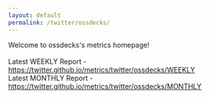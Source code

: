 ```yaml
---
layout: default
permalink: /twitter/ossdecks/
---
```

Welcome to ossdecks's metrics homepage!
<br><br>
Latest WEEKLY Report - <a href="https://twitter.github.io/metrics/twitter/ossdecks/WEEKLY">https://twitter.github.io/metrics/twitter/ossdecks/WEEKLY</a>
<br>
Latest MONTHLY Report - <a href="https://twitter.github.io/metrics/twitter/ossdecks/MONTHLY">https://twitter.github.io/metrics/twitter/ossdecks/MONTHLY</a>
<br>
